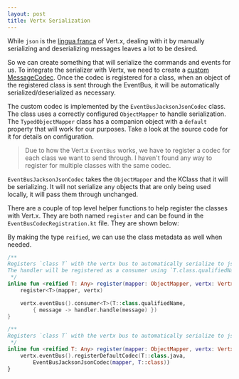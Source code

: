 ```yaml
---
layout: post
title: Vertx Serialization
---
```


While `json` is the [lingua franca](http://vertx.io/docs/vertx-core/kotlin/#_types_of_messages) of Vert.x, dealing with it by manually serializing and deserializing messages leaves a lot to be desired.

So we can create something that will serialize the commands and events for us. To integrate the serializer with Vertx, we need to create a [custom MessageCodec](http://vertx.io/docs/apidocs/io/vertx/core/eventbus/MessageCodec.html). Once the codec is registered for a class, when an object of the registered class is sent through the EventBus, it will be automatically serialized/deserialized as necessary.

The custom codec is implemented by the `EventBusJacksonJsonCodec` class. The class uses a correctly configured `ObjectMapper` to handle serialization. The `TypedObjectMapper` class has a companion object with a `default` property that will work for our purposes. Take a look at the source code for it for details on configuration.

>Due to how the Vert.x `EventBus` works, we have to register a codec for each class we want to send through. I haven't found any way to register for multiple classes with the same codec.

`EventBusJacksonJsonCodec` takes the `ObjectMapper` and the KClass that it will be serializing. It will not serialize any objects that are only being used locally, it will pass them through unchanged.

There are a couple of top level helper functions to help register the classes with Vert.x. They are both named `register` and can be found in the `EventBusCodecRegistration.kt` file. They are shown below:

By making the type `reified`, we can use the class metadata as well when needed.

```kotlin
/**
Registers `class T` with the vertx bus to automatically serialize to json using the specified mapper.
The handler will be registered as a consumer using `T.class.qualifiedName`.
 */
inline fun <reified T: Any> register(mapper: ObjectMapper, vertx: Vertx, handler: Handler<Message<T>>) {
    register<T>(mapper, vertx)

    vertx.eventBus().consumer<T>(T::class.qualifiedName,
        { message -> handler.handle(message) })
}

/**
Registers `class T` with the vertx bus to automatically serialize to json using the specified mapper.
 */
inline fun <reified T: Any> register(mapper: ObjectMapper, vertx: Vertx) {
    vertx.eventBus().registerDefaultCodec(T::class.java,
        EventBusJacksonJsonCodec(mapper, T::class))
}
```

